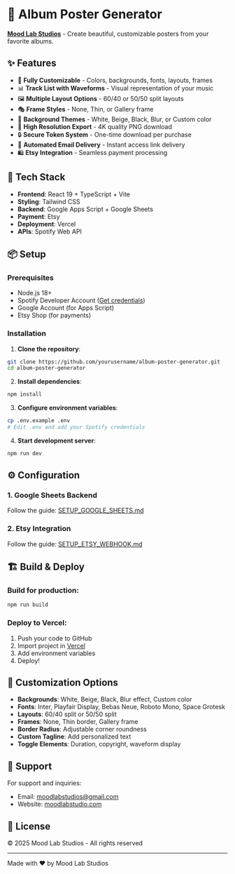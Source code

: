 # 🎵 Album Poster Generator

**[Mood Lab Studios](https://moodlabstudio.com)** - Create beautiful, customizable posters from your favorite albums.

## ✨ Features

- 🎨 **Fully Customizable** - Colors, backgrounds, fonts, layouts, frames
- 📊 **Track List with Waveforms** - Visual representation of your music
- 🖼️ **Multiple Layout Options** - 60/40 or 50/50 split layouts
- 🎭 **Frame Styles** - None, Thin, or Gallery frame
- 🌈 **Background Themes** - White, Beige, Black, Blur, or Custom color
- 💾 **High Resolution Export** - 4K quality PNG download
- 🔒 **Secure Token System** - One-time download per purchase
- 📧 **Automated Email Delivery** - Instant access link delivery
- 🛍️ **Etsy Integration** - Seamless payment processing

## 🚀 Tech Stack

- **Frontend**: React 19 + TypeScript + Vite
- **Styling**: Tailwind CSS
- **Backend**: Google Apps Script + Google Sheets
- **Payment**: Etsy
- **Deployment**: Vercel
- **APIs**: Spotify Web API

## 📦 Setup

### Prerequisites

- Node.js 18+
- Spotify Developer Account ([Get credentials](https://developer.spotify.com/dashboard))
- Google Account (for Apps Script)
- Etsy Shop (for payments)

### Installation

1. **Clone the repository**:
```bash
git clone https://github.com/yourusername/album-poster-generator.git
cd album-poster-generator
```

2. **Install dependencies**:
```bash
npm install
```

3. **Configure environment variables**:
```bash
cp .env.example .env
# Edit .env and add your Spotify credentials
```

4. **Start development server**:
```bash
npm run dev
```

## ⚙️ Configuration

### 1. Google Sheets Backend

Follow the guide: [SETUP_GOOGLE_SHEETS.md](SETUP_GOOGLE_SHEETS.md)

### 2. Etsy Integration

Follow the guide: [SETUP_ETSY_WEBHOOK.md](SETUP_ETSY_WEBHOOK.md)

## 🏗️ Build & Deploy

### Build for production:
```bash
npm run build
```

### Deploy to Vercel:
1. Push your code to GitHub
2. Import project in [Vercel](https://vercel.com)
3. Add environment variables
4. Deploy!

## 🎨 Customization Options

- **Backgrounds**: White, Beige, Black, Blur effect, Custom color
- **Fonts**: Inter, Playfair Display, Bebas Neue, Roboto Mono, Space Grotesk
- **Layouts**: 60/40 split or 50/50 split
- **Frames**: None, Thin border, Gallery frame
- **Border Radius**: Adjustable corner roundness
- **Custom Tagline**: Add personalized text
- **Toggle Elements**: Duration, copyright, waveform display

## 📧 Support

For support and inquiries:
- Email: [moodlabstudios@gmail.com](mailto:moodlabstudios@gmail.com)
- Website: [moodlabstudio.com](https://moodlabstudio.com)

## 📄 License

© 2025 Mood Lab Studios - All rights reserved

---

Made with ❤️ by Mood Lab Studios
